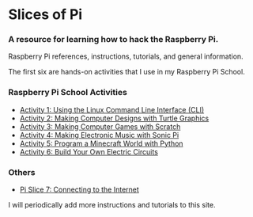 # Slices of Pi

### A resource for learning how to hack the Raspberry Pi.

Raspberry Pi references, instructions, tutorials, and general information.

The first six are hands-on activities that I use in my Raspberry Pi School.

### Raspberry Pi School Activities
- [Activity 1:  Using the Linux Command Line Interface (CLI)](https://drive.google.com/open?id=1-trzg2u2DkueaQIxToQdjTUUTy8KOmEVksIgrxOMTsM&authuser=0)
- [Activity 2:  Making Computer Designs with Turtle Graphics](https://drive.google.com/open?id=1Prk5o83P0_jpLxVPuT9d3EHHPjhex3KQUWzR5p9mct8&authuser=0)
- [Activity 3:  Making Computer Games with Scratch](https://drive.google.com/open?id=1CXnA6OuMMG4uqFFtZMq17FezSOwcQATmTLpvoMEBAj8&authuser=0)
- [Activity 4:  Making Electronic Music with Sonic Pi](https://drive.google.com/open?id=1kieUShQwXNBTDlRTXF0fuRA-yKcODg4r6iXmWTz83s4&authuser=0)
- [Activity 5:  Program a Minecraft World with Python](https://drive.google.com/open?id=1ZTvjcSfWlevrHJg0AFCpTMnDIt233xSSsvtOvy-0E6o&authuser=0)
- [Activity 6:  Build Your Own Electric Circuits](https://drive.google.com/open?id=1UEurwEtHOoRtzulQmRvztXA2l7x079MhR6lhZJpqrmk&authuser=0)

### Others
- [Pi Slice 7:  Connecting to the Internet](pi-slice/pi-slice-0007.md)

I will periodically add more instructions and tutorials to this site.
